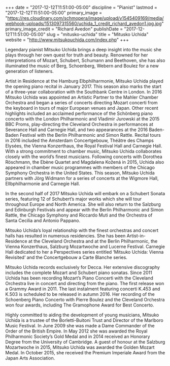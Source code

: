 +++
date = "2017-12-12T11:51:00-05:00"
discipline = "Pianist"
lastmod = "2017-12-12T11:51:00-05:00"
primary_image = "https://res.cloudinary.com/schmopera/image/upload/v1545409169/media/webhook-uploads/1513097315560/uchida_1_credit_richard_avedon1.jpg.jpg"
primary_image_credit = "Richard Avedon"
publishDate = "2017-12-12T11:51:00-05:00"
slug = "mitusko-uchida"
title = "Mitusko Uchida"
website = "http://www.mitsukouchida.com/index.php"
+++

Legendary pianist Mitsuko Uchida brings a deep insight into the music she plays through her own quest for truth and beauty. Renowned for her interpretations of Mozart, Schubert, Schumann and Beethoven, she has also illuminated the music of Berg, Schoenberg, Webern and Boulez for a new generation of listeners.

Artist in Residence at the Hamburg Elbphilharmonie, Mitsuko Uchida played the opening piano recital in January 2017. This season also marks the start of a three-year collaboration with the Southbank Centre in London. In 2016 Mitsuko Uchida was appointed an Artistic Partner to the Mahler Chamber Orchestra and began a series of concerts directing Mozart concerti from the keyboard in tours of major European venues and Japan. Other recent highlights included an acclaimed performance of the Schönberg piano concerto with the London Philharmonic and Vladimir Jurowski at the 2015 BBC Proms, play-directing the Cleveland Orchestra in performances at Severance Hall and Carnegie Hall, and two appearances at the 2016 Baden-Baden Festival with the Berlin Philharmonic and Simon Rattle. Recital tours in 2016 included the Amsterdam Concertgebouw, Théâtre des Champs Elysées, the Vienna Konzerthaus, the Royal Festival Hall and Carnegie Hall. With a strong commitment to chamber music, Mitsuko Uchida collaborates closely with the world’s finest musicians. Following concerts with Dorothea Röschmann, the Ebène Quartet and Magdalena Kožená in 2015, Uchida also appeared in chamber music programmes with members of the Chicago Symphony Orchestra in the United States. This season, Mitsuko Uchida partners with Jörg Widmann for a series of concerts at the Wigmore Hall, Ellbphilharmonie and Carnegie Hall.

In the second half of 2017 Mitsuko Uchida will embark on a Schubert Sonata series, featuring 12 of Schubert’s major works which she will tour throughout Europe and North America. She will also return to the Salzburg and Edinburgh Festivals and appear with the Berlin Philharmonic and Simon Rattle, the Chicago Symphony and Riccardo Muti and the Orchestra of Santa Cecilia and Antonio Pappano.

Mitsuko Uchida’s loyal relationship with the finest orchestras and concert halls has resulted in numerous residencies. She has been Artist-in-Residence at the Cleveland Orchestra and at the Berlin Philharmonic, the Vienna Konzerthaus, Salzburg Mozartwoche and Lucerne Festival. Carnegie Hall dedicated to her a Perspectives series entitled ‘Mitsuko Uchida: Vienna Revisited’ and the Concertgebouw a Carte Blanche series.

Mitsuko Uchida records exclusively for Decca. Her extensive discography includes the complete Mozart and Schubert piano sonatas. Since 2011 Uchida has been recording Mozart’s Piano Concerti with the Cleveland Orchestra live in concert and directing from the piano. The first release won a Grammy Award in 2011. The last instalment featuring concerti K.453 and K.503 is scheduled to be released in autumn 2016. Her recording of the Schoenberg Piano Concerto with Pierre Boulez and the Cleveland Orchestra won four awards, including The Gramophone Award for Best Concerto.

Highly committed to aiding the development of young musicians, Mitsuko Uchida is a trustee of the Borletti-Buitoni Trust and Director of the Marlboro Music Festival. In June 2009 she was made a Dame Commander of the Order of the British Empire. In May 2012 she was awarded the Royal Philharmonic Society’s Gold Medal and in 2014 received an Honorary Degree from the University of Cambridge. A guest of honour at the Salzburg Mozartwoche in 2015, Mitsuko Uchida was awarded the Golden Mozart Medal. In October 2015, she received the Premium Imperiale Award from the Japan Arts Association.
